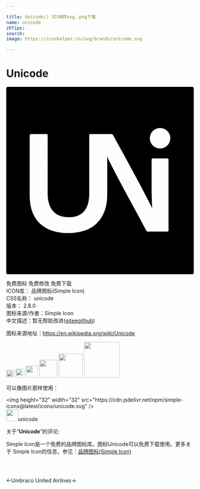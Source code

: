 ```yaml
---

title: Unicode() ICON转svg、png下载
name: unicode
zhTips: 
search: 
image: https://iconhelper.cn/svg/brands/unicode.svg

---
```


# Unicode  <small style="font-size: 60%;font-weight: 100"></small>

<div id="svg" class="svg-wrap">
<svg role="img" xmlns="http://www.w3.org/2000/svg" viewBox="0 0 24 24"><title>Unicode icon</title><path d="M.2 0a.2.2 0 00-.2.2v23.6c0 .11.09.2.2.2h23.6a.2.2 0 00.2-.2V.2a.2.2 0 00-.2-.2H.2zm19.488 5.27A1.312 1.312 0 0121 6.582a1.312 1.312 0 01-1.313 1.313 1.312 1.312 0 01-1.31-1.313 1.312 1.312 0 011.31-1.312zM3.15 6.05h1.996c.102 0 .153.05.153.151v7.49c0 .912.222 1.644.666 2.188.444.546 1.121.816 2.033.816.38 0 .729-.048 1.047-.15.316-.102.59-.272.824-.506.234-.236.419-.546.553-.932.134-.386.2-.869.2-1.453V6.223c0-.014.003-.024.005-.035l-.006-.004c0-.09.045-.133.133-.133h2.682c.076 0 .126.01.152.027.026.018.05.054.076.104.228.418.499.906.809 1.464.31.558.629 1.14.959 1.749l.998 1.843c.334.62.647 1.206.94 1.758.291.552.549 1.045.77 1.475.223.432.39.768.505 1.008h.02c0-.126-.005-.27-.01-.428a25.728 25.728 0 01-.02-.57c-.006-.223-.014-.493-.02-.81-.008-.315-.01-.696-.01-1.14v-3.21c0-.103.056-.153.17-.153H20.6c.114 0 .171.058.171.172v9.03c0 .113-.063.17-.189.17h-2.414c-.114 0-.198-.046-.248-.134a173.907 173.907 0 00-1.623-3.021 232.322 232.322 0 01-2.121-3.946 96.063 96.063 0 01-.883-1.718 37.59 37.59 0 01-.371-.768v4.815c0 .888-.13 1.643-.39 2.271-.26.628-.611 1.141-1.055 1.541a4.112 4.112 0 01-1.588.873 6.848 6.848 0 01-1.97.277 6.42 6.42 0 01-2.032-.304 4.196 4.196 0 01-1.559-.903c-.43-.4-.76-.903-.988-1.511-.228-.608-.342-1.325-.342-2.149v-7.64c0-.114.05-.172.152-.172Z"/></svg>
</div>
<detail full-name='unicode'></detail>

<div class="detail-page">
<p>
<span><span class="badge-success badge">免费图标</span> <span class="badge-success badge">免费修改</span>  <span class="badge-success badge">免费下载</span> </span>
<br/>
<span>
ICON库：
<span class="badge-secondary badge">品牌图标(Simple Icon)</span> 
</span>
<br/>
<span>
CSS名称：
<span class="badge-secondary badge">unicode</span> 
</span>

<br/>
<span>
版本：
<span class="badge-secondary badge">2.8.0</span> 
</span>
<br/>
<span>图标来源/作者：<span class="badge-light badge">Simple Icon</span></span> 
<br/>
<span class="zh-detail">中文描述：暂无<span class="help-link"><span>帮助改进</span>(<a href="https://gitee.com/liuwave/icon-helper/edit/master/json/brands/unicode.json" target="_blank" rel="noopener noreferrer">gitee</a><a href="https://github.com/liuwave/icon-helper/edit/master/json/brands/unicode.json" target="_blank" rel="noopener noreferrer">github</a></span>)</span><br/>
</p>
</div><div class="description description alert alert-light"><p>图标来源地址：<a href="https://en.wikipedia.org/wiki/Unicode" target="_blank" rel="noopener noreferrer">https://en.wikipedia.org/wiki/Unicode</a></p></div>
<div class="alert alert-dark">
<img height="21" width="21" src="https://cdn.jsdelivr.net/npm/simple-icons@latest/icons/unicode.svg" />
<img height="24" width="24" src="https://cdn.jsdelivr.net/npm/simple-icons@latest/icons/unicode.svg" />
<img height="32" width="32" src="https://cdn.jsdelivr.net/npm/simple-icons@latest/icons/unicode.svg" />
<img height="48" width="48" src="https://cdn.jsdelivr.net/npm/simple-icons@latest/icons/unicode.svg" />
<img height="64" width="64" src="https://cdn.jsdelivr.net/npm/simple-icons@latest/icons/unicode.svg" />
<img height="96" width="96" src="https://cdn.jsdelivr.net/npm/simple-icons@latest/icons/unicode.svg" />

</div>
<div>
  <p>可以像图片那样使用：    
  </p>
  <div class="alert alert-primary" style="font-size: 14px">
    &lt;img height="32" width="32" src="https://cdn.jsdelivr.net/npm/simple-icons@latest/icons/unicode.svg" /&gt;
    <copy-btn content='<img height="32" width="32" src="https://cdn.jsdelivr.net/npm/simple-icons@latest/icons/unicode.svg" />'></copy-btn>
  </div>
  <div class="alert alert-secondary">
    <img height="32" width="32" src="https://cdn.jsdelivr.net/npm/simple-icons@latest/icons/unicode.svg" />unicode
    <copy-btn content="unicode" btn-title="复制图标名称"></copy-btn>
  </div>
</div>
<div class="icon-detail__container">
<p>关于“<b>Unicode</b>”的评论:</p>
</div>
<Vssue title="关于“Unicode”的评论" />
<div><p>Simple Icon是一个免费的品牌图标库。图标Unicode可以免费下载使用。更多关于  Simple Icon的信息，参见：<a target="_blank" href="https://iconhelper.cn/brands.html">品牌图标(Simple Icon)</a>
</p></div>


<div style="padding:2rem 0 " class="page-nav"><p class="inner"><span class="prev">←<router-link to="/icon/umbraco.html">Umbraco</router-link></span> <span class="next"><router-link to="/icon/united-airlines.html">United Airlines</router-link>→</span></p></div>

